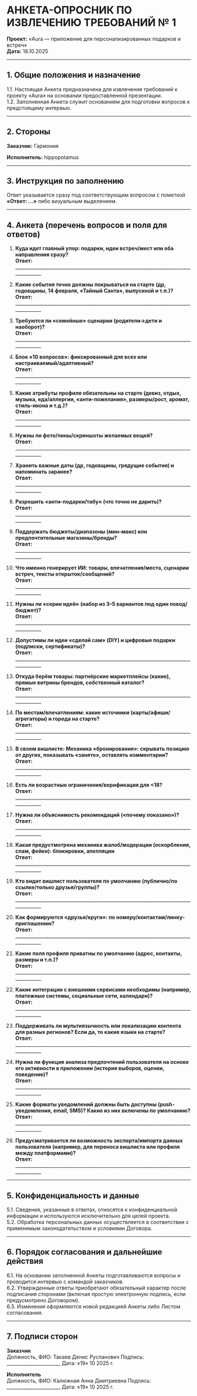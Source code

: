 # АНКЕТА-ОПРОСНИК ПО ИЗВЛЕЧЕНИЮ ТРЕБОВАНИЙ № 1  

**Проект:** «Aura — приложение для персонализированных подарков и встреч»  
**Дата:** 18.10.2025

---

## 1. Общие положения и назначение
1.1. Настоящая Анкета предназначена для извлечения требований к проекту «Aura» на основании предоставленной презентации.  
1.2. Заполненная Анкета служит основанием для подготовки вопросов к предстоящему интервью.

---

## 2. Стороны

**Заказчик:** Гармония

**Исполнитель:** hippopotamus

---

## 3. Инструкция по заполнению
Ответ указывается сразу под соответствующим вопросом с пометкой **«Ответ: …»** либо визуальным выделением.

---

## 4. Анкета (перечень вопросов и поля для ответов)

1. **Куда идет главный упор: подарки, идеи встреч/мест или оба направления сразу?**  
  **Ответ:** ______________________________________________________________________________________
 
2. **Какие события точно должны покрываться на старте (др, годовщины, 14 февраля, «Тайный Санта», выпускной и т.п.)?**  
  **Ответ:** ______________________________________________________________________________________
 
3. **Требуются ли «семейные» сценарии (родители→дети и наоборот)?**  
  **Ответ:** ______________________________________________________________________________________
 
4. **Блок «10 вопросов»: фиксированный для всех или настраиваемый/адаптивный?**  
  **Ответ:** ______________________________________________________________________________________
 
5. **Какие атрибуты профиля обязательны на старте (девиз, отдых, музыка, еда/аллергии, «анти-пожелания», размеры/рост, аромат, стиль-икона и т.д.)?**  
  **Ответ:** ______________________________________________________________________________________
  
6. **Нужны ли фото/пины/скриншоты желаемых вещей?**  
  **Ответ:** ______________________________________________________________________________________
 
7. **Хранить важные даты (др, годовщины, грядущие события) и напоминать заранее?**  
  **Ответ:** ______________________________________________________________________________________
 
8. **Разрешить «анти-подарки/табу» (что точно не дарить)?**  
  **Ответ:** ______________________________________________________________________________________
 
9. **Поддержать бюджеты/диапазоны (мин–макс) или предпочтительные магазины/бренды?**  
  **Ответ:** ______________________________________________________________________________________
 
10. **Что именно генерирует ИИ: товары, впечатления/места, сценарии встреч, тексты открыток/сообщений?**  
   **Ответ:** ______________________________________________________________________________________

11. **Нужны ли «серии идей» (набор из 3–5 вариантов под один повод/бюджет)?**  
   **Ответ:** ______________________________________________________________________________________
 
12. **Допустимы ли идеи «сделай сам» (DIY) и цифровые подарки (подписки, сертификаты)?**  
   **Ответ:** ______________________________________________________________________________________
 
13. **Откуда берём товары: партнёрские маркетплейсы (какие), прямые витрины брендов, собственный каталог?**  
   **Ответ:** ______________________________________________________________________________________
 
14. **По местам/впечатлениям: какие источники (карты/афиши/агрегаторы) и города на старте?**  
   **Ответ:** ______________________________________________________________________________________
 
15. **В своем вишлисте: Механика «бронирования»: скрывать позицию от других, показывать «занято», оставлять комментарии?**  
   **Ответ:** ______________________________________________________________________________________

16. **Есть ли возрастные ограничения/верификация для \<18?**  
   **Ответ:** ______________________________________________________________________________________
 
17. **Нужна ли объяснимость рекомендаций («почему показано»)?**  
   **Ответ:** ______________________________________________________________________________________
 
18. **Какая предустмотрена механика жалоб/модерации (оскорбления, спам, фейки): блокировки, апелляции**  
   **Ответ:** ______________________________________________________________________________________
 
19. **Кто видит вишлист пользователя по умолчанию (публично/по ссылке/только друзья/группы)?**  
   **Ответ:** ______________________________________________________________________________________
 
20. **Как формируются «друзья/круги»: по номеру/контактам/линку-приглашению?**  
   **Ответ:** ______________________________________________________________________________________
 
21. **Какие поля профиля приватны по умолчанию (адрес, контакты, размеры и т.п.)?**  
   **Ответ:** ______________________________________________________________________________________
   
22. **Какие интеграции с внешними сервисами необходимы (например, платежные системы, социальные сети, календари)?**  
    **Ответ:** ______________________________________________________________________________________

23. **Поддерживать ли мультиязычность или локализацию контента для разных регионов? Если да, то какие языки на старте?**  
    **Ответ:** ______________________________________________________________________________________

24. **Нужна ли функция анализа предпочтений пользователя на основе его активности в приложении (история выборов, оценки, поведение)?**  
    **Ответ:** ______________________________________________________________________________________

25. **Какие форматы уведомлений должны быть доступны (push-уведомления, email, SMS)? Какие из них включены по умолчанию?**  
    **Ответ:** ______________________________________________________________________________________

26. **Предусматривается ли возможность экспорта/импорта данных пользователя (например, для переноса вишлиста или профиля между платформами)?**  
    **Ответ:** ______________________________________________________________________________________

---  
   
## 5. Конфиденциальность и данные
5.1. Сведения, указанные в ответах, относятся к конфиденциальной информации и используются исключительно для целей проекта.  
5.2. Обработка персональных данных осуществляется в соответствии с применимым законодательством и условиями Договора.

---

## 6. Порядок согласования и дальнейшие действия
6.1. На основании заполненной Анкеты подготавливаются вопросы и проводится интервью с командой заказчиков.  
6.2. Утвержденные ответы приобретают обязательный характер после подписания сторонами (включая простую электронную подпись, если предусмотрено Договором).  
6.3. Изменения оформляются новой редакцией Анкеты либо Листом согласования.

---

## 7. Подписи сторон

**Заказчик**  
Должность, ФИО: Такаев Денис Русланович
Подпись: _______________________  Дата: «19» 10 2025 г.

**Исполнитель**  
Должность, ФИО: Калюжная Анна Дмитриевна 
Подпись: _______________________  Дата: «19» 10 2025 г.


